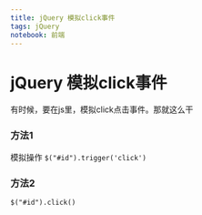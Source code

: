 ```yaml
---
title: jQuery 模拟click事件
tags: jQuery
notebook: 前端
---
```

# jQuery 模拟click事件

有时候，要在js里，模拟click点击事件。那就这么干
### 方法1 
模拟操作
`$("#id").trigger('click')`

### 方法2
`$("#id").click()`

